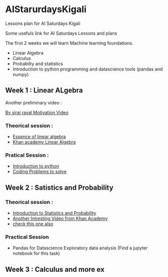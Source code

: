 # AIStarurdaysKigali

Lessons plan for AI Saturdays Kigali


Some usefuls link for AI Saturdays Lessons and plans 


The first 2 weeks we will learn Machine learning foundations.

 - Linear Algebra
 - Calculus 
 - Probabilty and statistics 
 - Introduction to python programming and datascience tools (pandas and numpy)
 
 ## Week 1 : Linear ALgebra
 Another preliminary video :
 
 [By siraj raval Motivation Video](https://www.youtube.com/watch?v=Cr6VqTRO1v0)
 ### Theorical session :
  - [Essence of linear algebra](https://www.youtube.com/playlist?list=PLZHQObOWTQDPD3MizzM2xVFitgF8hE_ab)
  - [Khan academy Linear Algebra ](https://www.khanacademy.org/math/linear-algebra)
 ### Pratical Session :
 - [Introduction to python](https://www.youtube.com/watch?v=N4mEzFDjqtA)
 - [Coding Problems to solve](https://github.com/zhiwehu/Python-programming-exercises/blob/master/100%2B%20Python%20challenging%20programming%20exercises.txt)
 
 
 ## Week 2 : Satistics and Probability
 
 ### Theorical session : 
 - [Introduction to Statistics and Probability](https://www.youtube.com/watch?v=4r_EWA3FXfM)
 - [Another Intresting Video from Khan Academy](https://www.khanacademy.org/math/statistics-probability)
 - [check this one also](https://www.youtube.com/watch?v=VPZD_aij8H0) 
 ### Practical Session 
 
 - Pandas for Datascience Exploratory data analysis (Find a jupyter notebook for this task)
 
 ## Week 3 : Calculus and more ex


